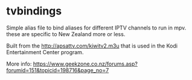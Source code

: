 # tvbindings
Simple alias file to bind aliases for different IPTV channels to run in mpv.
these are specific to New Zealand more or less.

Built from the http://apsattv.com/kiwitv2.m3u that is used in the
Kodi Entertainment Center program.

More info:
https://www.geekzone.co.nz/forums.asp?forumid=151&topicid=198716&page_no=7
